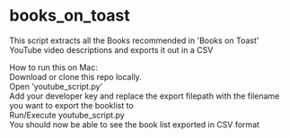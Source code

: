 # books_on_toast
This script extracts all the Books recommended in 'Books on Toast' YouTube video descriptions and exports it out in a CSV

How to run this on Mac:\
  Download or clone this repo locally.\
  Open 'youtube_script.py'\
  Add your developer key and replace the export filepath with the filename you want to export the booklist to\
  Run/Execute youtube_script.py\
  You should now be able to see the book list exported in CSV format

